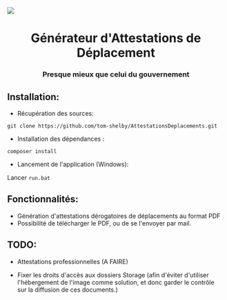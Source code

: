 <img src="https://www.interieur.gouv.fr/var/miomcti/storage/images/www.interieur.gouv.fr/version-fre/actualites/l-actu-du-ministere/attestations-de-deplacement/999478-15-fre-FR/Attestations-de-deplacement.jpg">

<div align="center">
	<h1> Générateur d'Attestations de Déplacement</h1>
	<h3>Presque mieux que celui du gouvernement</h3>
</div>

Installation:
---
* Récupération des sources:  

`git clone https://github.com/tom-shelby/AttestationsDeplacements.git`

* Installation des dépendances :

`composer install`

* Lancement de l'application (Windows):  

Lancer `run.bat`


Fonctionnalités:
---
- Génération d'attestations dérogatoires de déplacements au format PDF
- Possibilité de télécharger le PDF, ou de se l'envoyer par mail.


TODO:
---

- Attestations professionnelles (A FAIRE)

- Fixer les droits d'accès aux dossiers Storage (afin d'éviter d'utiliser l'hébergement de l'image comme solution, et donc garder le contrôle sur la diffusion de ces documents.)

